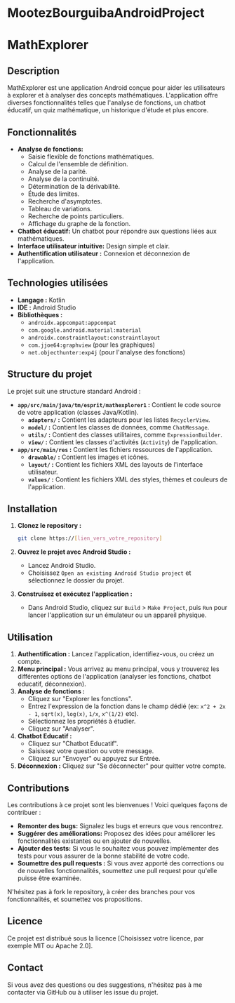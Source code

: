 # MootezBourguibaAndroidProject
# MathExplorer

## Description

MathExplorer est une application Android conçue pour aider les utilisateurs à explorer et à analyser des concepts mathématiques. L'application offre diverses fonctionnalités telles que l'analyse de fonctions, un chatbot éducatif, un quiz mathématique, un historique d'étude et plus encore.

## Fonctionnalités

*   **Analyse de fonctions:**
    *   Saisie flexible de fonctions mathématiques.
    *   Calcul de l'ensemble de définition.
    *   Analyse de la parité.
    *  Analyse de la continuité.
    *   Détermination de la dérivabilité.
    *   Étude des limites.
    *   Recherche d'asymptotes.
    *   Tableau de variations.
    *   Recherche de points particuliers.
    *   Affichage du graphe de la fonction.
*   **Chatbot éducatif:** Un chatbot pour répondre aux questions liées aux mathématiques.
*   **Interface utilisateur intuitive:** Design simple et clair.
*   **Authentification utilisateur :** Connexion et déconnexion de l'application.

## Technologies utilisées

*   **Langage :** Kotlin
*   **IDE :** Android Studio
*   **Bibliothèques :**
    *   `androidx.appcompat:appcompat`
    *   `com.google.android.material:material`
    *   `androidx.constraintlayout:constraintlayout`
    *   `com.jjoe64:graphview` (pour les graphiques)
       *   `net.objecthunter:exp4j` (pour l'analyse des fonctions)

## Structure du projet

Le projet suit une structure standard Android :

*   **`app/src/main/java/tm/esprit/mathexplorer1` :** Contient le code source de votre application (classes Java/Kotlin).
    *   **`adapters/` :** Contient les adapteurs pour les listes `RecyclerView`.
    *   **`model/` :** Contient les classes de données, comme `ChatMessage`.
    *   **`utils/` :**  Contient des classes utilitaires, comme `ExpressionBuilder`.
    *   **`view/` :** Contient les classes d'activités (`Activity`) de l'application.
*   **`app/src/main/res` :** Contient les fichiers ressources de l'application.
    *   **`drawable/` :**  Contient les images et icônes.
    *   **`layout/` :** Contient les fichiers XML des layouts de l'interface utilisateur.
    *   **`values/` :** Contient les fichiers XML des styles, thèmes et couleurs de l'application.

## Installation

1.  **Clonez le repository :**

    ```bash
    git clone https://[lien_vers_votre_repository]
    ```
2.  **Ouvrez le projet avec Android Studio :**

    *   Lancez Android Studio.
    *   Choisissez `Open an existing Android Studio project` et sélectionnez le dossier du projet.
3.  **Construisez et exécutez l'application :**

    *   Dans Android Studio, cliquez sur `Build` > `Make Project`, puis `Run` pour lancer l'application sur un émulateur ou un appareil physique.

## Utilisation

1.  **Authentification :** Lancez l'application, identifiez-vous, ou créez un compte.
2.  **Menu principal :**  Vous arrivez au menu principal, vous y trouverez les différentes options de l'application (analyser les fonctions, chatbot educatif, déconnexion).
3.  **Analyse de fonctions :**
    *   Cliquez sur "Explorer les fonctions".
    *  Entrez l'expression de la fonction dans le champ dédié (ex: `x^2 + 2x - 1`,  `sqrt(x)`, `log(x)`, `1/x`, `x^(1/2)` etc).
    * Sélectionnez les propriétés à étudier.
    *  Cliquez sur "Analyser".
4.  **Chatbot Educatif :**
    *   Cliquez sur "Chatbot Educatif".
    *   Saisissez votre question ou votre message.
    *   Cliquez sur "Envoyer" ou appuyez sur Entrée.
5.   **Déconnexion :**  Cliquez sur  "Se déconnecter" pour quitter votre compte.

## Contributions

Les contributions à ce projet sont les bienvenues ! Voici quelques façons de contribuer :

*   **Remonter des bugs:**  Signalez les bugs et erreurs que vous rencontrez.
*   **Suggérer des améliorations:** Proposez des idées pour améliorer les fonctionnalités existantes ou en ajouter de nouvelles.
*  **Ajouter des tests:** Si vous le souhaitez vous pouvez implémenter des tests pour vous assurer de la bonne stabilité de votre code.
*   **Soumettre des pull requests :** Si vous avez apporté des corrections ou de nouvelles fonctionnalités, soumettez une pull request pour qu'elle puisse être examinée.

N'hésitez pas à fork le repository, à créer des branches pour vos fonctionnalités, et soumettez vos propositions.

## Licence

Ce projet est distribué sous la licence [Choisissez votre licence, par exemple MIT ou Apache 2.0].

## Contact

Si vous avez des questions ou des suggestions, n'hésitez pas à me contacter via GitHub ou à utiliser les issue du projet.
